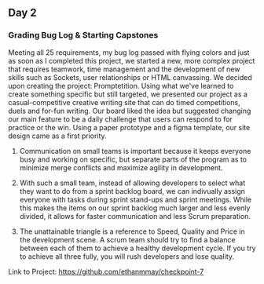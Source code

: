 ## Day 2

### Grading Bug Log & Starting Capstones

Meeting all 25 requirements, my bug log passed with flying colors and just as soon as I completed this project, we started a new, more complex project that requires teamwork, time management and the development of new skills such as Sockets, user relationships or HTML canvassing. We decided upon creating the project: Promptetition. Using what we've learned to create something specific but still targeted, we presented our project as a casual-competitive creative writing site that can do timed competitions, duels and for-fun writing. Our board liked the idea but suggested changing our main feature to be a daily challenge that users can respond to for practice or the win. Using a paper prototype and a figma template, our site design came as a first priority.

1. Communication on small teams is important because it keeps everyone busy and working on specific, but separate parts of the program as to minimize merge conflicts and maximize agility in development.

2. With such a small team, instead of allowing developers to select what they want to do from a sprint backlog board, we can indivually assign everyone with tasks during sprint stand-ups and sprint meetings. While this makes the items on our sprint backlog much larger and less evenly divided, it allows for faster communication and less Scrum preparation.

3. The unattainable triangle is a reference to Speed, Quality and Price in the development scene. A scrum team should try to find a balance between each of them to achieve a healthy development cycle. If you try to achieve all three fully, you will rush developers and lose quality. 

Link to Project: https://github.com/ethanmmay/checkpoint-7